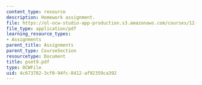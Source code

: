 ```yaml
---
content_type: resource
description: Homework assignment.
file: https://ol-ocw-studio-app-production.s3.amazonaws.com/courses/12-800-fluid-dynamics-of-the-atmosphere-and-ocean-fall-2004/4c6737823cf094fc8412af92359ca392_pset9.pdf
file_type: application/pdf
learning_resource_types:
- Assignments
parent_title: Assignments
parent_type: CourseSection
resourcetype: Document
title: pset9.pdf
type: OCWFile
uid: 4c673782-3cf0-94fc-8412-af92359ca392
---
```

